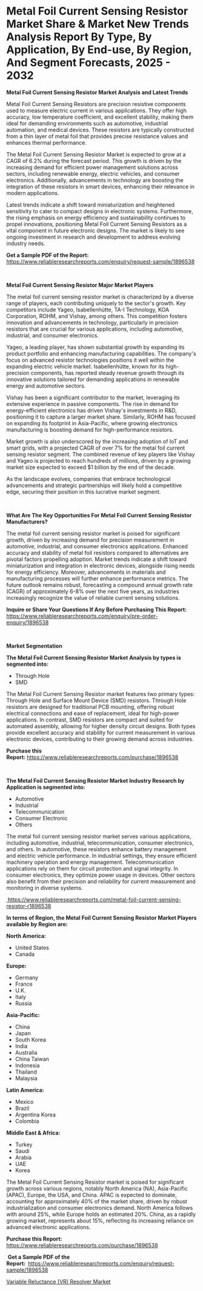 <p><h1>Metal Foil Current Sensing Resistor Market Share & Market New Trends Analysis Report By Type, By Application, By End-use, By Region, And Segment Forecasts, 2025 - 2032</h1></p><p><strong>Metal Foil Current Sensing Resistor Market Analysis and Latest Trends</strong></p>
<p><p>Metal Foil Current Sensing Resistors are precision resistive components used to measure electric current in various applications. They offer high accuracy, low temperature coefficient, and excellent stability, making them ideal for demanding environments such as automotive, industrial automation, and medical devices. These resistors are typically constructed from a thin layer of metal foil that provides precise resistance values and enhances thermal performance.</p><p>The Metal Foil Current Sensing Resistor Market is expected to grow at a CAGR of 6.2% during the forecast period. This growth is driven by the increasing demand for efficient power management solutions across sectors, including renewable energy, electric vehicles, and consumer electronics. Additionally, advancements in technology are boosting the integration of these resistors in smart devices, enhancing their relevance in modern applications.</p><p>Latest trends indicate a shift toward miniaturization and heightened sensitivity to cater to compact designs in electronic systems. Furthermore, the rising emphasis on energy efficiency and sustainability continues to propel innovations, positioning Metal Foil Current Sensing Resistors as a vital component in future electronic designs. The market is likely to see ongoing investment in research and development to address evolving industry needs.</p></p>
<p><strong>Get a Sample PDF of the Report:&nbsp;</strong> <a href="https://www.reliableresearchreports.com/enquiry/request-sample/1896538?utm_campaign=2740&utm_medium=2&utm_source=Github&utm_content=ia&utm_term=07042025&utm_id=metal-foil-current-sensing-resistor">https://www.reliableresearchreports.com/enquiry/request-sample/1896538</a></p>
<p>&nbsp;</p>
<p><strong>Metal Foil Current Sensing Resistor Major Market Players</strong></p>
<p><p>The metal foil current sensing resistor market is characterized by a diverse range of players, each contributing uniquely to the sector's growth. Key competitors include Yageo, Isabellenhütte, TA-I Technology, KOA Corporation, ROHM, and Vishay, among others. This competition fosters innovation and advancements in technology, particularly in precision resistors that are crucial for various applications, including automotive, industrial, and consumer electronics.</p><p>Yageo, a leading player, has shown substantial growth by expanding its product portfolio and enhancing manufacturing capabilities. The company's focus on advanced resistor technologies positions it well within the expanding electric vehicle market. Isabellenhütte, known for its high-precision components, has reported steady revenue growth through its innovative solutions tailored for demanding applications in renewable energy and automotive sectors.</p><p>Vishay has been a significant contributor to the market, leveraging its extensive experience in passive components. The rise in demand for energy-efficient electronics has driven Vishay's investments in R&D, positioning it to capture a larger market share. Similarly, ROHM has focused on expanding its footprint in Asia-Pacific, where growing electronics manufacturing is boosting demand for high-performance resistors.</p><p>Market growth is also underscored by the increasing adoption of IoT and smart grids, with a projected CAGR of over 7% for the metal foil current sensing resistor segment. The combined revenue of key players like Vishay and Yageo is projected to reach hundreds of millions, driven by a growing market size expected to exceed $1 billion by the end of the decade.</p><p>As the landscape evolves, companies that embrace technological advancements and strategic partnerships will likely hold a competitive edge, securing their position in this lucrative market segment.</p></p>
<p>&nbsp;</p>
<p><strong>What Are The Key Opportunities For Metal Foil Current Sensing Resistor Manufacturers?</strong></p>
<p><p>The metal foil current sensing resistor market is poised for significant growth, driven by increasing demand for precision measurement in automotive, industrial, and consumer electronics applications. Enhanced accuracy and stability of metal foil resistors compared to alternatives are pivotal factors propelling adoption. Market trends indicate a shift toward miniaturization and integration in electronic devices, alongside rising needs for energy efficiency. Moreover, advancements in materials and manufacturing processes will further enhance performance metrics. The future outlook remains robust, forecasting a compound annual growth rate (CAGR) of approximately 6-8% over the next five years, as industries increasingly recognize the value of reliable current sensing solutions.</p></p>
<p><strong>Inquire or Share Your Questions If Any Before Purchasing This Report:</strong> <a href="https://www.reliableresearchreports.com/enquiry/pre-order-enquiry/1896538?utm_campaign=2740&utm_medium=2&utm_source=Github&utm_content=ia&utm_term=07042025&utm_id=metal-foil-current-sensing-resistor">https://www.reliableresearchreports.com/enquiry/pre-order-enquiry/1896538</a></p>
<p>&nbsp;</p>
<p><strong>Market Segmentation</strong></p>
<p><strong>The Metal Foil Current Sensing Resistor Market Analysis by types is segmented into:</strong></p>
<p><ul><li>Through Hole</li><li>SMD</li></ul></p>
<p><p>The Metal Foil Current Sensing Resistor market features two primary types: Through Hole and Surface Mount Device (SMD) resistors. Through Hole resistors are designed for traditional PCB mounting, offering robust electrical connections and ease of replacement, ideal for high-power applications. In contrast, SMD resistors are compact and suited for automated assembly, allowing for higher density circuit designs. Both types provide excellent accuracy and stability for current measurement in various electronic devices, contributing to their growing demand across industries.</p></p>
<p><strong>Purchase this Report:&nbsp;</strong><a href="https://www.reliableresearchreports.com/purchase/1896538?utm_campaign=2740&utm_medium=2&utm_source=Github&utm_content=ia&utm_term=07042025&utm_id=metal-foil-current-sensing-resistor">https://www.reliableresearchreports.com/purchase/1896538</a></p>
<p>&nbsp;</p>
<p><strong>The Metal Foil Current Sensing Resistor Market Industry Research by Application is segmented into:</strong></p>
<p><ul><li>Automotive</li><li>Industrial</li><li>Telecommunication</li><li>Consumer Electronic</li><li>Others</li></ul></p>
<p><p>The metal foil current sensing resistor market serves various applications, including automotive, industrial, telecommunication, consumer electronics, and others. In automotive, these resistors enhance battery management and electric vehicle performance. In industrial settings, they ensure efficient machinery operation and energy management. Telecommunication applications rely on them for circuit protection and signal integrity. In consumer electronics, they optimize power usage in devices. Other sectors also benefit from their precision and reliability for current measurement and monitoring in diverse systems.</p></p>
<p><a href="https://www.reliableresearchreports.com/metal-foil-current-sensing-resistor-r1896538?utm_campaign=2740&utm_medium=2&utm_source=Github&utm_content=ia&utm_term=07042025&utm_id=metal-foil-current-sensing-resistor">&nbsp;https://www.reliableresearchreports.com/metal-foil-current-sensing-resistor-r1896538</a></p>
<p><strong>In terms of Region, the Metal Foil Current Sensing Resistor Market Players available by Region are:</strong></p>
<p>
    <p> <strong> North America: </strong>
        <ul>
            <li>United States</li>
            <li>Canada</li>
        </ul>
        </p> 
    <p> <strong> Europe: </strong>
        <ul>
            <li>Germany</li>
            <li>France</li>
            <li>U.K.</li>
            <li>Italy</li>
            <li>Russia</li>
        </ul>
        </p> 
    <p> <strong> Asia-Pacific: </strong>
        <ul>
            <li>China</li>
            <li>Japan</li>
            <li>South Korea</li>
            <li>India</li>
            <li>Australia</li>
            <li>China Taiwan</li>
            <li>Indonesia</li>
            <li>Thailand</li>
            <li>Malaysia</li>
        </ul>
        </p> 
    <p> <strong> Latin America: </strong>
        <ul>
            <li>Mexico</li>
            <li>Brazil</li>
            <li>Argentina Korea</li>
            <li>Colombia</li>
        </ul>
        </p> 
    <p> <strong> Middle East & Africa: </strong>
        <ul>
            <li>Turkey</li>
            <li>Saudi</li>
            <li>Arabia</li>
            <li>UAE</li>
            <li>Korea</li>
        </ul>
    </p>
    </p>
<p><p>The Metal Foil Current Sensing Resistor market is poised for significant growth across various regions, notably North America (NA), Asia-Pacific (APAC), Europe, the USA, and China. APAC is expected to dominate, accounting for approximately 40% of the market share, driven by robust industrialization and consumer electronics demand. North America follows with around 25%, while Europe holds an estimated 20%. China, as a rapidly growing market, represents about 15%, reflecting its increasing reliance on advanced electronic applications.</p></p>
<p><strong>Purchase this Report: </strong><a href="https://www.reliableresearchreports.com/purchase/1896538?utm_campaign=2740&utm_medium=2&utm_source=Github&utm_content=ia&utm_term=07042025&utm_id=metal-foil-current-sensing-resistor">https://www.reliableresearchreports.com/purchase/1896538</a></p>
<p>&nbsp;<strong>Get a Sample PDF of the Report:&nbsp;&nbsp;</strong><a href="https://www.reliableresearchreports.com/enquiry/request-sample/1896538?utm_campaign=2740&utm_medium=2&utm_source=Github&utm_content=ia&utm_term=07042025&utm_id=metal-foil-current-sensing-resistor">https://www.reliableresearchreports.com/enquiry/request-sample/1896538</a></p>
<p><strong></strong></p>
<p><p><a href="https://github.com/vjorelaclliv/Market-Research-Report-List-1/blob/main/variable-reluctance-vr-resolver-market.md?utm_campaign=2740&utm_medium=2&utm_source=Github&utm_content=ia&utm_term=07042025&utm_id=metal-foil-current-sensing-resistor">Variable Reluctance (VR) Resolver Market</a></p></p>
